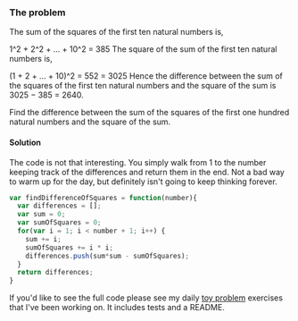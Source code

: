 ### The problem
The sum of the squares of the first ten natural numbers is,

1^2 + 2^2 + ... + 10^2 = 385 The square of the sum of the first ten natural numbers is,

(1 + 2 + ... + 10)^2 = 552 = 3025 Hence the difference between the sum of the squares of the first ten natural numbers and the square of the sum is 3025 − 385 = 2640.

Find the difference between the sum of the squares of the first one hundred natural numbers and the square of the sum.

#### Solution ####
The code is not that interesting. You simply walk from 1 to the number keeping track of the differences and return them in the end. Not a bad way to warm up for the day, but definitely isn't going to keep thinking forever.

```javascript
var findDifferenceOfSquares = function(number){
  var differences = [];
  var sum = 0;
  var sumOfSquares = 0;
  for(var i = 1; i < number + 1; i++) {
    sum += i;
    sumOfSquares += i * i;
    differences.push(sum*sum - sumOfSquares);
  }
  return differences;
}
```

If you'd like to see the full code please see my daily [toy problem](https://github.com/charltonaustin/toy-problems/) exercises that I've been working on. It includes tests and a README.
